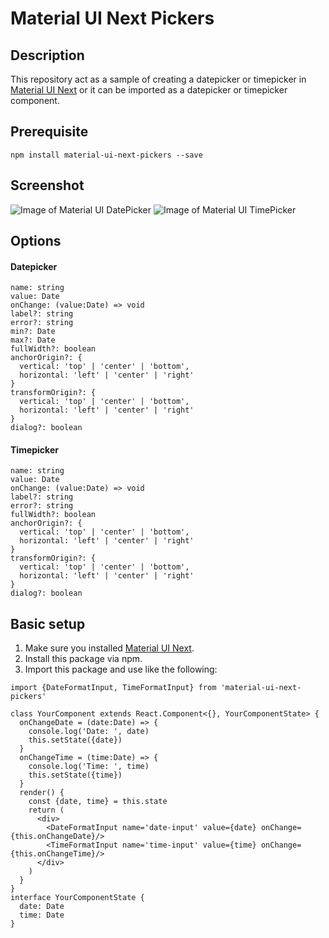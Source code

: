# Material UI Next Pickers
## Description
This repository act as a sample of creating a datepicker or timepicker in [Material UI Next](https://material-ui-next.com/) or it can be imported as a datepicker or timepicker component.

## Prerequisite
```
npm install material-ui-next-pickers --save
```

## Screenshot
![Image of Material UI DatePicker](https://github.com/chingyawhao/material-ui-next-pickers/blob/master/image/datepicker.png)
![Image of Material UI TimePicker](https://github.com/chingyawhao/material-ui-next-pickers/blob/master/image/timepicker.png)

## Options
#### Datepicker
```
name: string
value: Date
onChange: (value:Date) => void
label?: string
error?: string
min?: Date
max?: Date
fullWidth?: boolean
anchorOrigin?: {
  vertical: 'top' | 'center' | 'bottom',
  horizontal: 'left' | 'center' | 'right'
}
transformOrigin?: {
  vertical: 'top' | 'center' | 'bottom',
  horizontal: 'left' | 'center' | 'right'
}
dialog?: boolean
```
#### Timepicker
```
name: string
value: Date
onChange: (value:Date) => void
label?: string
error?: string
fullWidth?: boolean
anchorOrigin?: {
  vertical: 'top' | 'center' | 'bottom',
  horizontal: 'left' | 'center' | 'right'
}
transformOrigin?: {
  vertical: 'top' | 'center' | 'bottom',
  horizontal: 'left' | 'center' | 'right'
}
dialog?: boolean
```

## Basic setup
1. Make sure you installed [Material UI Next](https://material-ui-next.com/).
2. Install this package via npm.
3. Import this package and use like the following: 
```tsx
import {DateFormatInput, TimeFormatInput} from 'material-ui-next-pickers'

class YourComponent extends React.Component<{}, YourComponentState> {
  onChangeDate = (date:Date) => {
    console.log('Date: ', date)
    this.setState({date})
  } 
  onChangeTime = (time:Date) => {
    console.log('Time: ', time)
    this.setState({time})
  } 
  render() {
    const {date, time} = this.state
    return (
      <div>
        <DateFormatInput name='date-input' value={date} onChange={this.onChangeDate}/>
        <TimeFormatInput name='time-input' value={time} onChange={this.onChangeTime}/>
      </div>
    )
  } 
}
interface YourComponentState {
  date: Date
  time: Date
}
```